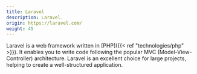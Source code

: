 ```yaml
---
title: Laravel
description: Laravel.
origin: https://laravel.com/
weight: 45
---
```

Laravel is a web framework written in [PHP]({{< ref "technologies/php" >}}). It enables you to write code following the popular MVC (Model-View-Controller) architecture. Laravel is an excellent choice for large projects, helping to create a well-structured application.
